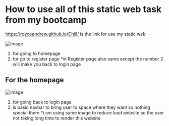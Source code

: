 # How to use all of this static web task from my bootcamp
https://royceandrew.github.io/Chill/ is the link for use my static web

![image](https://github.com/user-attachments/assets/e328e855-011a-4852-a63e-580f6cfeac4c)
1. for going to homepage
2. for go to register page
*in Register page also same except the number 2 will make you back to login page

## For the homepage
![image](https://github.com/user-attachments/assets/645f23f7-12c0-4122-a739-08c880b5842b)
1. for going back to login page
2. is basic navbar to bring user to space where they want so nothing special there 
*i am using same image to reduce load website so the user not taking long time to render this website
